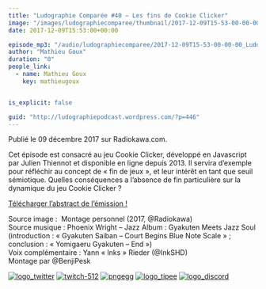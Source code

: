 ```yaml
---
title: "Ludographie Comparée #40 – Les fins de Cookie Clicker"
image: "/images/ludographiecomparee/thumbnail/2017-12-09T15-53-00-00-00_LudographieCompare40LesfinsdeCookieClicker.jpg"
date: 2017-12-09T15:53:00+00:00

episode_mp3: "/audio/ludographiecomparee/2017-12-09T15-53-00-00-00_LudographieCompare40LesfinsdeCookieClicker.mp3"
author: "Mathieu Goux"
duration: "0"
people_link: 
  - name: Mathieu Goux
    key: mathieugoux


is_explicit: false

guid: "http://ludographiepodcast.wordpress.com/?p=446"
---
```


<PodcastHeader/>

<!-- ECRIRE LA DESCRIPTION DE L'EPISODE SOUS CETTE LIGNE -->
<p>Publié le 09 décembre 2017 sur Radiokawa.com.</p>
<p>Cet épisode est consacré au jeu Cookie Clicker, développé en Javascript par Julien Thiennot et disponible en ligne depuis 2013. Il servira d’exemple pour réfléchir au concept de « fin de jeux », et leur intérêt en tant que seuil sémiotique. Quelles conséquences a l’absence de fin particulière sur la dynamique du jeu Cookie Clicker ?</p>
<p><a title="LC40-abstract" href="/resources/ludographiecomparee/2017-12-09T15-53-00-00-00_LudographieCompare40LesfinsdeCookieClicker/lc40-abstract.pdf" rel="nofollow">Télécharger l’abstract de l’émission !</a></p>
<p></p>
<a href="" rel="nofollow"></a>
 
<p>Source image :&nbsp; Montage personnel (2017, @Radiokawa)<br>
Source musique : Phoenix Wright – Jazz Album : Gyakuten Meets Jazz Soul (introduction : «&nbsp;Gyakuten Saiban – Court Begins Blue Note Scale&nbsp;» ; conclusion : «&nbsp;Yomigaeru Gyakuten – End&nbsp;»)<br>
Voix complémentaire : Yann «&nbsp;Inks&nbsp;» Rieder (@InkSHD)<br>
Montage par @BenjiPesk</p>


<tr>
<td><a href="https://twitter.com/Gouximan" rel="nofollow"><img src="/resources/ludographiecomparee/2017-12-09T15-53-00-00-00_LudographieCompare40LesfinsdeCookieClicker/logo_twitter-1.png" alt="logo_twitter"></a></td>
<td><a href="https://www.twitch.tv/mathieugoux" rel="nofollow"><img src="/resources/ludographiecomparee/2017-12-09T15-53-00-00-00_LudographieCompare40LesfinsdeCookieClicker/twitch-512-1.png" alt="twitch-512"></a></td>
<td><a href="https://www.youtube.com/user/MattTheFatalifieur/videos" rel="nofollow"><img src="/resources/ludographiecomparee/2017-12-09T15-53-00-00-00_LudographieCompare40LesfinsdeCookieClicker/pngegg.png" alt="pngegg"></a></td>
<td><a href="http://fr.tipeee.com/calvinball" rel="nofollow"><img src="/resources/ludographiecomparee/2017-12-09T15-53-00-00-00_LudographieCompare40LesfinsdeCookieClicker/logo_tipee-1.png" alt="logo_tipee"></a></td>
<td><a href="https://discord.com/invite/4RnA9v7" rel="nofollow"><img src="/resources/ludographiecomparee/2017-12-09T15-53-00-00-00_LudographieCompare40LesfinsdeCookieClicker/logo_discord-1.png" alt="logo_discord"></a></td>
</tr>




